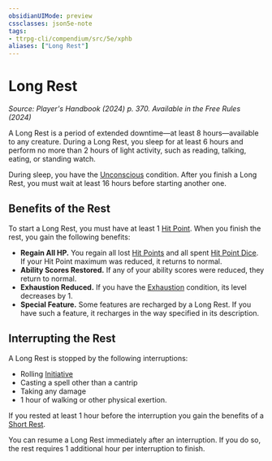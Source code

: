 ```yaml
---
obsidianUIMode: preview
cssclasses: json5e-note
tags:
- ttrpg-cli/compendium/src/5e/xphb
aliases: ["Long Rest"]
---
```

# Long Rest
*Source: Player's Handbook (2024) p. 370. Available in the Free Rules (2024)* 

A Long Rest is a period of extended downtime—at least 8 hours—available to any creature. During a Long Rest, you sleep for at least 6 hours and perform no more than 2 hours of light activity, such as reading, talking, eating, or standing watch.

During sleep, you have the [Unconscious](2-Mechanics/CLI/rules/conditions.md#Unconscious) condition. After you finish a Long Rest, you must wait at least 16 hours before starting another one.

## Benefits of the Rest

To start a Long Rest, you must have at least 1 [Hit Point](2-Mechanics/CLI/rules/variant-rules/hit-points-xphb.md). When you finish the rest, you gain the following benefits:

- **Regain All HP.** You regain all lost [Hit Points](2-Mechanics/CLI/rules/variant-rules/hit-points-xphb.md) and all spent [Hit Point Dice](2-Mechanics/CLI/rules/variant-rules/hit-point-dice-xphb.md). If your Hit Point maximum was reduced, it returns to normal.  
- **Ability Scores Restored.** If any of your ability scores were reduced, they return to normal.  
- **Exhaustion Reduced.** If you have the [Exhaustion](2-Mechanics/CLI/rules/conditions.md#Exhaustion) condition, its level decreases by 1.  
- **Special Feature.** Some features are recharged by a Long Rest. If you have such a feature, it recharges in the way specified in its description.  

## Interrupting the Rest

A Long Rest is stopped by the following interruptions:

- Rolling [Initiative](2-Mechanics/CLI/rules/variant-rules/initiative-xphb.md)  
- Casting a spell other than a cantrip  
- Taking any damage  
- 1 hour of walking or other physical exertion.  

If you rested at least 1 hour before the interruption you gain the benefits of a [Short Rest](2-Mechanics/CLI/rules/variant-rules/short-rest-xphb.md).

You can resume a Long Rest immediately after an interruption. If you do so, the rest requires 1 additional hour per interruption to finish.